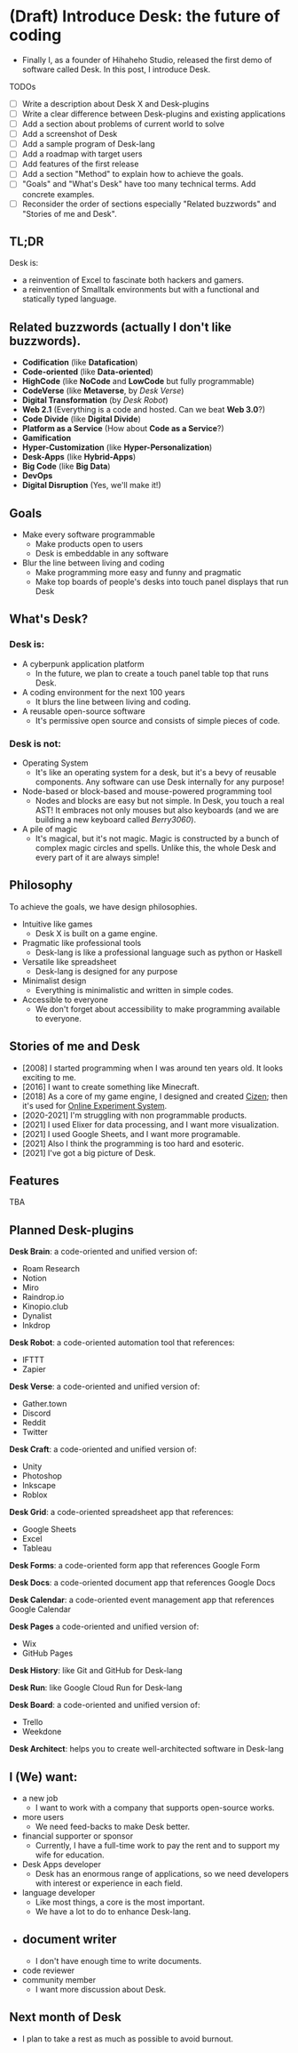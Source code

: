 # (Draft) Introduce Desk: the future of coding

- Finally I, as a founder of Hihaheho Studio, released the first demo of software called Desk. In this post, I introduce Desk.

TODOs
- [ ] Write a description about Desk X and Desk-plugins
- [ ] Write a clear difference between Desk-plugins and existing applications
- [ ] Add a section about problems of current world to solve
- [ ] Add a screenshot of Desk
- [ ] Add a sample program of Desk-lang
- [ ] Add a roadmap with target users
- [ ] Add features of the first release
- [ ] Add a section "Method" to explain how to achieve the goals.
- [ ] "Goals" and "What's Desk" have too many technical terms. Add concrete examples.
- [ ] Reconsider the order of sections especially "Related buzzwords" and "Stories of me and Desk".

## TL;DR

Desk is:
- a reinvention of Excel to fascinate both hackers and gamers.
- a reinvention of Smalltalk environments but with a functional and statically typed language.

## Related buzzwords (actually I don't like buzzwords).

- **Codification** (like **Datafication**)
- **Code-oriented** (like **Data-oriented**)
- **HighCode** (like **NoCode** and **LowCode** but fully programmable)
- **CodeVerse** (like **Metaverse**, by *Desk Verse*)
- **Digital Transformation** (by *Desk Robot*)
- **Web 2.1** (Everything is a code and hosted. Can we beat **Web 3.0**?)
- **Code Divide** (like **Digital Divide**)
- **Platform as a Service** (How about **Code as a Service**?)
- **Gamification**
- **Hyper-Customization** (like **Hyper-Personalization**)
- **Desk-Apps** (like **Hybrid-Apps**)
- **Big Code** (like **Big Data**)
- **DevOps**
- **Digital Disruption** (Yes, we'll make it!)

## Goals

- Make every software programmable
  - Make products open to users
  - Desk is embeddable in any software
- Blur the line between living and coding
  - Make programming more easy and funny and pragmatic
  - Make top boards of people's desks into touch panel displays that run Desk

## What's Desk?

### Desk is:

- A cyberpunk application platform
	- In the future, we plan to create a touch panel table top that runs Desk.
- A coding environment for the next 100 years
	- It blurs the line between living and coding.
- A reusable open-source software
	- It's permissive open source and consists of simple pieces of code.

### Desk is not:

- Operating System
	- It's like an operating system for a desk, but it's a bevy of reusable components. Any software can use Desk internally for any purpose!
- Node-based or block-based and mouse-powered programming tool
	- Nodes and blocks are easy but not simple. In Desk, you touch a real AST! It embraces not only mouses but also keyboards (and we are building a new keyboard called *Berry3060*).
- A pile of magic
	- It's magical, but it's not magic. Magic is constructed by a bunch of complex magic circles and spells. Unlike this, the whole Desk and every part of it are always simple!

## Philosophy

To achieve the goals, we have design philosophies.

- Intuitive like games
  - Desk X is built on a game engine.
- Pragmatic like professional tools
  - Desk-lang is like a professional language such as python or Haskell
- Versatile like spreadsheet
  - Desk-lang is designed for any purpose
- Minimalist design
  - Everything is minimalistic and written in simple codes.
- Accessible to everyone
  - We don't forget about accessibility to make programming available to everyone.

## Stories of me and Desk

- [2008] I started programming when I was around ten years old. It looks exciting to me.
- [2016] I want to create something like Minecraft.
- [2018] As a core of my game engine, I designed and created [Cizen](https://github.com/Hihaheho/Cizen); then it's used for [Online Experiment System](https://xee.jp).
- [2020-2021] I'm struggling with non programmable products.
- [2021] I used Elixer for data processing, and I want more visualization.
- [2021] I used Google Sheets, and I want more programable.
- [2021] Also I think the programming is too hard and esoteric.
- [2021] I've got a big picture of Desk.

## Features

TBA

## Planned Desk-plugins

**Desk Brain**: a code-oriented and unified version of:
  - Roam Research
  - Notion
  - Miro
  - Raindrop.io
  - Kinopio.club
  - Dynalist
  - Inkdrop

**Desk Robot**: a code-oriented automation tool that references:
  - IFTTT
  - Zapier

**Desk Verse**: a code-oriented and unified version of:
  - Gather.town
  - Discord
  - Reddit
  - Twitter

**Desk Craft**: a code-oriented and unified version of:
  - Unity
  - Photoshop
  - Inkscape
  - Roblox

**Desk Grid**: a code-oriented spreadsheet app that references:
  - Google Sheets
  - Excel
  - Tableau

**Desk Forms**: a code-oriented form app that references Google Form

**Desk Docs**: a code-oriented document app that references Google Docs

**Desk Calendar**: a code-oriented event management app that references Google Calendar

**Desk Pages** a code-oriented and unified version of:
  - Wix
  - GitHub Pages

**Desk History**: like Git and GitHub for Desk-lang

**Desk Run**: like Google Cloud Run for Desk-lang

**Desk Board**: a code-oriented and unified version of:
  - Trello
  - Weekdone

**Desk Architect**: helps you to create well-architected software in Desk-lang

## I (We) want:

- a new job
  - I want to work with a company that supports open-source works.
- more users
  - We need feed-backs to make Desk better.
- financial supporter or sponsor
  - Currently, I have a full-time work to pay the rent and to support my wife for education.
- Desk Apps developer
  - Desk has an enormous range of applications, so we need developers with interest or experience in each field.
- language developer
  - Like most things, a core is the most important.
  - We have a lot to do to enhance Desk-lang.
- document writer
  -
  - I don't have enough time to write documents.
- code reviewer
- community member
  - I want more discussion about Desk.

## Next month of Desk
- I plan to take a rest as much as possible to avoid burnout.
